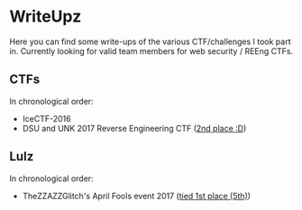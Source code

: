# WriteUpz

Here you can find some write-ups of the various CTF/challenges I took part in.
Currently looking for valid team members for web security / REEng CTFs.

## CTFs

In chronological order:

* IceCTF-2016
* DSU and UNK 2017 Reverse Engineering CTF ([2nd place :D](https://web.archive.org/web/20170402220811/https://ctf17.0xevilc0de.com/scoreboard))

## Lulz

In chronological order:

* TheZZAZZGlitch's April Fools event 2017 ([tied 1st place (5th)](https://zzazzdzz.github.io/fools2017/))

